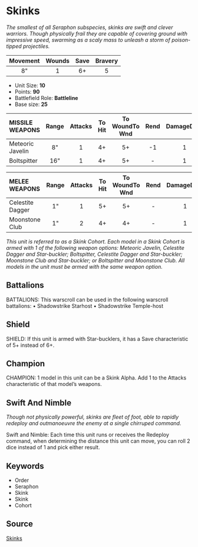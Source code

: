 # Skinks

_The smallest of all Seraphon subspecies, skinks are swift and clever warriors. Though physically frail they are capable of covering ground with impressive speed, swarming as a scaly mass to unleash a storm of poison-tipped projectiles._


| Movement | Wounds | Save | Bravery |
|:--------:|:------:|:----:|:-------:|
| 8" | 1 | 6+ | 5 |

* Unit Size: **10**
* Points: **90**
* Battlefield Role: **Battleline**
* Base size: **25**

| MISSILE WEAPONS | Range | Attacks | To Hit | To WoundTo Wnd | Rend | DamageDmg |
|:---|:--:|:--:|:--:|:--:|:--:|:--:|
| Meteoric Javelin | 8" | 1 | 4+ | 5+ | -1 | 1 |
| Boltspitter | 16" | 1 | 4+ | 5+ | - | 1 |


| MELEE WEAPONS | Range | Attacks | To Hit | To WoundTo Wnd | Rend | DamageDmg |
|:---|:--:|:--:|:--:|:--:|:--:|:--:|
| Celestite Dagger | 1" | 1 | 5+ | 5+ | - | 1 |
| Moonstone Club | 1" | 2 | 4+ | 4+ | - | 1 |


_This unit is referred to as a Skink Cohort. Each model in a Skink Cohort is armed with 1 of the following weapon options: Meteoric Javelin, Celestite Dagger and Star-buckler; Boltspitter, Celestite Dagger and Star-buckler; Moonstone Club and Star-buckler; or Boltspitter and Moonstone Club. All models in the unit must be armed with the same weapon option._

## Battalions

BATTALIONS: This warscroll can be used in the following warscroll battalions: • Shadowstrike Starhost • Shadowstrike Temple-host

## Shield

SHIELD: If this unit is armed with Star-bucklers, it has a Save characteristic of 5+ instead of 6+.

## Champion

CHAMPION: 1 model in this unit can be a Skink Alpha. Add 1 to the Attacks characteristic of that model’s weapons.

## Swift And Nimble

_Though not physically powerful, skinks are fleet of foot, able to rapidly redeploy and outmanoeuvre the enemy at a single chirruped command._

Swift and Nimble: Each time this unit runs or receives the Redeploy command, when determining the distance this unit can move, you can roll 2 dice instead of 1 and pick either result.

## Keywords

* Order
* Seraphon
* Skink
* Skink
* Cohort


## Source

[Skinks](https://wahapedia.ru/aos3/factions/seraphon/Skinks)
